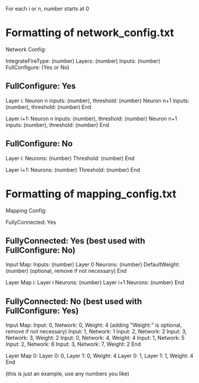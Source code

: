 For each i or n, number starts at 0

# Formatting of network_config.txt
Network Config:

IntegrateFireType: (number)
Layers: (number)
Inputs: (number)
FullConfigure: (Yes or No)

## FullConfigure: Yes
Layer i:
Neuron n inputs: (number), threshold: (number)
Neuron n+1 inputs: (number), threshold: (number)
End

Layer i+1:
Neuron n inputs: (number), threshold: (number)
Neuron n+1 inputs: (number), threshold: (number)
End


## FullConfigure: No
Layer i:
Neurons: (number)
Threshold: (number)
End

Layer i+1:
Neurons: (number)
Threshold: (number)
End

# Formatting of mapping_config.txt
Mapping Config:

FullyConnected: Yes

## FullyConnected: Yes (best used with FullConfigure: No)
Input Map:
Inputs: (number)
Layer 0 Neurons: (number)
DefaultWeight: (number) (optional, remove if not necessary)
End

Layer Map i:
Layer i Neurons: (number)
Layer i+1 Neurons: (number)
End

## FullyConnected: No (best used with FullConfigure: Yes)
Input Map:
Input: 0, Network: 0, Weight: 4 (adding "Weight:" is optional, remove if not necessary)
Input: 1, Network: 1
Input: 2, Network: 2
Input: 3, Network: 3, Weight: 2
Input: 0, Network: 4, Weight: 4
Input: 1, Network: 5
Input: 2, Network: 6
Input: 3, Network: 7, Weight: 2
End

Layer Map 0:
Layer 0: 0, Layer 1: 0, Weight: 4
Layer 0: 1, Layer 1: 1, Weight: 4
End

(this is just an example, use any numbers you like)